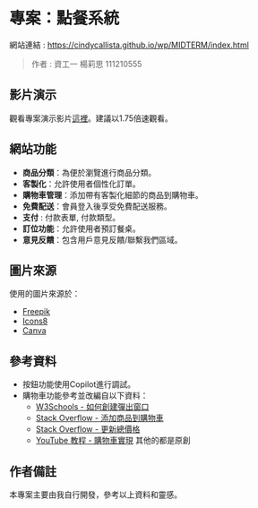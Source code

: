 # 專案：點餐系統

網站連結 : https://cindycallista.github.io/wp/MIDTERM/index.html
>作者 : 資工一 楊莉思 111210555

## 影片演示
觀看專案演示影片[這裡](https://www.youtube.com/watch?v=KgYL4_ZysAE)。建議以1.75倍速觀看。

## 網站功能
- **商品分類**：為便於瀏覽進行商品分類。
- **客製化**：允許使用者個性化訂單。
- **購物車管理**：添加帶有客製化細節的商品到購物車。
- **免費配送**：會員登入後享受免費配送服務。
- **支付** : 付款表單,  付款類型。
- **訂位功能**：允許使用者預訂餐桌。
- **意見反饋**：包含用戶意見反饋/聯繫我們區域。

## 圖片來源
使用的圖片來源於：
- [Freepik](https://www.freepik.com)
- [Icons8](https://icons8.com)
- [Canva](https://www.canva.com)

## 參考資料
- 按鈕功能使用Copilot進行調試。
- 購物車功能參考並改編自以下資料：
  - [W3Schools - 如何創建彈出窗口](https://www.w3schools.com/howto/howto_js_popup.asp)
  - [Stack Overflow - 添加商品到購物車](https://stackoverflow.com/questions/77217693/how-to-create-an-add-to-cart-button-and-update-the-product-to-a-table-correspo)
  - [Stack Overflow - 更新總價格](https://stackoverflow.com/questions/13418100/how-to-show-and-update-total-price-with-javascript)
  - [YouTube 教程 - 購物車實現](https://www.youtube.com/watch?v=sf_ac-dYh3w)
其他的都是原創

## 作者備註
本專案主要由我自行開發，參考以上資料和靈感。
